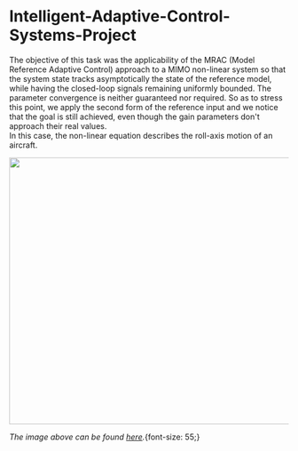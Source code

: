 # Intelligent-Adaptive-Control-Systems-Project
The objective of this task was the applicability of the MRAC (Model Reference Adaptive Control) approach to a MIMO non-linear system so that the system state tracks asymptotically the state of the reference model, while having the closed-loop signals remaining uniformly bounded. The parameter convergence is neither guaranteed nor required. So as to stress this point, we apply the second form of the reference input and we notice that the goal is still achieved, even though the gain parameters don't approach their real values. \
In this case, the non-linear equation describes the roll-axis motion of an aircraft.

<p align="center">
  <img width="640" height="480" src="https://user-images.githubusercontent.com/81076999/112998256-89dc0b80-9176-11eb-881e-44ec3629d12d.png">
</p>

_The image above can be found [here](https://www.infohas.ma/en/aircraft-stability-and-control/)._{font-size: 55;}

